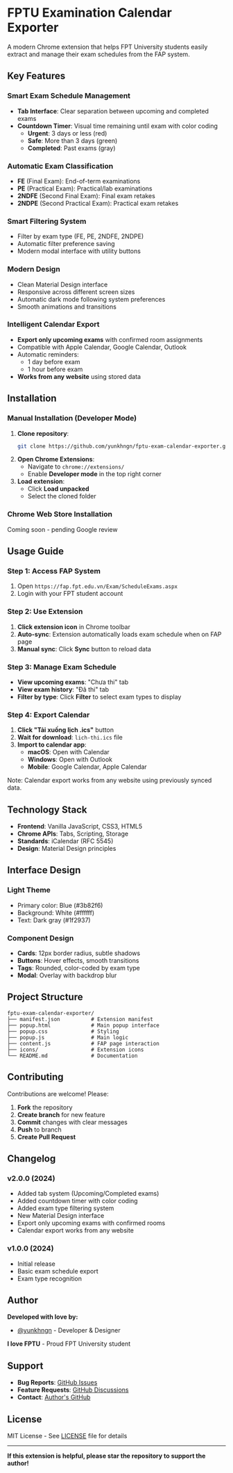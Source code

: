 # FPTU Examination Calendar Exporter

A modern Chrome extension that helps FPT University students easily extract and manage their exam schedules from the FAP system.

## Key Features

### Smart Exam Schedule Management
- **Tab Interface**: Clear separation between upcoming and completed exams
- **Countdown Timer**: Visual time remaining until exam with color coding
  - **Urgent**: 3 days or less (red)
  - **Safe**: More than 3 days (green)
  - **Completed**: Past exams (gray)

### Automatic Exam Classification
- **FE** (Final Exam): End-of-term examinations
- **PE** (Practical Exam): Practical/lab examinations
- **2NDFE** (Second Final Exam): Final exam retakes
- **2NDPE** (Second Practical Exam): Practical exam retakes

### Smart Filtering System
- Filter by exam type (FE, PE, 2NDFE, 2NDPE)
- Automatic filter preference saving
- Modern modal interface with utility buttons

### Modern Design
- Clean Material Design interface
- Responsive across different screen sizes
- Automatic dark mode following system preferences
- Smooth animations and transitions

### Intelligent Calendar Export
- **Export only upcoming exams** with confirmed room assignments
- Compatible with Apple Calendar, Google Calendar, Outlook
- Automatic reminders:
  - 1 day before exam
  - 1 hour before exam
- **Works from any website** using stored data

## Installation

### Manual Installation (Developer Mode)
1. **Clone repository**:
   ```bash
   git clone https://github.com/yunkhngn/fptu-exam-calendar-exporter.git
   ```
2. **Open Chrome Extensions**:
   - Navigate to `chrome://extensions/`
   - Enable **Developer mode** in the top right corner
3. **Load extension**:
   - Click **Load unpacked**
   - Select the cloned folder

### Chrome Web Store Installation
Coming soon - pending Google review

## Usage Guide

### Step 1: Access FAP System
1. Open `https://fap.fpt.edu.vn/Exam/ScheduleExams.aspx`
2. Login with your FPT student account

### Step 2: Use Extension
1. **Click extension icon** in Chrome toolbar
2. **Auto-sync**: Extension automatically loads exam schedule when on FAP page
3. **Manual sync**: Click **Sync** button to reload data

### Step 3: Manage Exam Schedule
- **View upcoming exams**: "Chưa thi" tab
- **View exam history**: "Đã thi" tab
- **Filter by type**: Click **Filter** to select exam types to display

### Step 4: Export Calendar
1. **Click "Tải xuống lịch .ics"** button
2. **Wait for download**: `lich-thi.ics` file
3. **Import to calendar app**:
   - **macOS**: Open with Calendar
   - **Windows**: Open with Outlook
   - **Mobile**: Google Calendar, Apple Calendar

Note: Calendar export works from any website using previously synced data.

## Technology Stack

- **Frontend**: Vanilla JavaScript, CSS3, HTML5
- **Chrome APIs**: Tabs, Scripting, Storage
- **Standards**: iCalendar (RFC 5545)
- **Design**: Material Design principles

## Interface Design

### Light Theme
- Primary color: Blue (#3b82f6)
- Background: White (#ffffff)
- Text: Dark gray (#1f2937)

### Component Design
- **Cards**: 12px border radius, subtle shadows
- **Buttons**: Hover effects, smooth transitions
- **Tags**: Rounded, color-coded by exam type
- **Modal**: Overlay with backdrop blur

## Project Structure

```
fptu-exam-calendar-exporter/
├── manifest.json          # Extension manifest
├── popup.html             # Main popup interface
├── popup.css              # Styling
├── popup.js               # Main logic
├── content.js             # FAP page interaction
├── icons/                 # Extension icons
└── README.md              # Documentation
```

## Contributing

Contributions are welcome! Please:

1. **Fork** the repository
2. **Create branch** for new feature
3. **Commit** changes with clear messages
4. **Push** to branch
5. **Create Pull Request**

## Changelog

### v2.0.0 (2024)
- Added tab system (Upcoming/Completed exams)
- Added countdown timer with color coding
- Added exam type filtering system
- New Material Design interface
- Export only upcoming exams with confirmed rooms
- Calendar export works from any website

### v1.0.0 (2024)
- Initial release
- Basic exam schedule export
- Exam type recognition

## Author

**Developed with love by:**
- [@yunkhngn](https://github.com/yunkhngn) - Developer & Designer

**I love FPTU** - Proud FPT University student

## Support

- **Bug Reports**: [GitHub Issues](https://github.com/yunkhngn/fptu-exam-calendar-exporter/issues)
- **Feature Requests**: [GitHub Discussions](https://github.com/yunkhngn/fptu-exam-calendar-exporter/discussions)
- **Contact**: [Author's GitHub](https://github.com/yunkhngn)

## License

MIT License - See [LICENSE](LICENSE) file for details

---

**If this extension is helpful, please star the repository to support the author!**